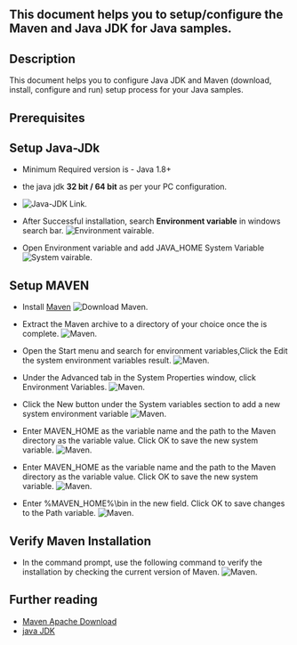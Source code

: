 
## This document helps you to setup/configure the Maven and Java JDK for Java samples.

## Description
This document helps you to configure Java JDK and Maven (download, install, configure and run) setup process for your Java samples.

## Prerequisites
## Setup Java-JDk
 - Minimum Required version is - Java 1.8+

 - the java jdk **32 bit / 64 bit** as per your PC configuration.

 - ![Java-JDK Link](https://www.oracle.com/java/technologies/downloads/#java8-windows).

 - After Successful installation, search **Environment variable** in windows search bar.
    ![Environment vairable](Images/environment-variables.png).

 - Open Environment variable and add JAVA_HOME System Variable
    ![System vairable](Images/JAVA_HOME.png).

## Setup MAVEN 
 - Install [Maven](https://maven.apache.org/)
    ![Download Maven](Images/download-maven.png).
 
 - Extract the Maven archive to a directory of your choice once the is complete.
    ![Maven](Images/extract-maven.png).

 - Open the Start menu and search for environment variables,Click the Edit the system environment variables result.
    ![Maven](Images/install-maven-edit-environment-variable-new.png).

 - Under the Advanced tab in the System Properties window, click Environment Variables.
    ![Maven](Images/install-maven-on-edit-environment-variable-path-maven-home.png).

 - Click the New button under the System variables section to add a new system environment variable
    ![Maven](Images/install-maven-edit-environment-variable-new.png).

 - Enter MAVEN_HOME as the variable name and the path to the Maven directory as the variable value. Click OK to save the new system     variable.
    ![Maven](Images/install-maven-on-windows-maven-home-variable.png).

 - Enter MAVEN_HOME as the variable name and the path to the Maven directory as the variable value. Click OK to save the new system variable.
    ![Maven](Images/install-maven-path-variable.png).

 - Enter %MAVEN_HOME%\bin in the new field. Click OK to save changes to the Path variable.
    ![Maven](Images/install-maven-on-windows-maven-home-variable.png).

 ## Verify Maven Installation
 - In the command prompt, use the following command to verify the installation by checking the current version of Maven.
    ![Maven](Images/verifymaveninstallation.png).
   

## Further reading
- [Maven Apache Download](https://phoenixnap.com/kb/install-maven-windows)
- [java JDK](https://www.oracle.com/java/technologies/downloads/#java8-windows)   
